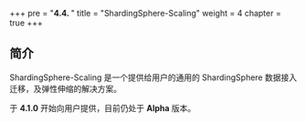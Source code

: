 +++
pre = "<b>4.4. </b>"
title = "ShardingSphere-Scaling"
weight = 4
chapter = true
+++

## 简介

ShardingSphere-Scaling 是一个提供给用户的通用的 ShardingSphere 数据接入迁移，及弹性伸缩的解决方案。

于 **4.1.0** 开始向用户提供，目前仍处于 **Alpha** 版本。
